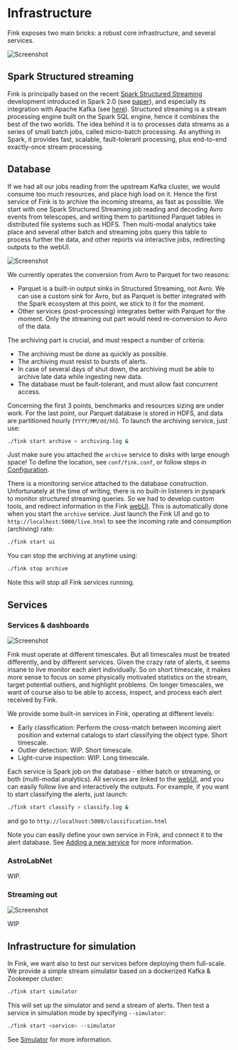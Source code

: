 # Infrastructure

Fink exposes two main bricks: a robust core infrastructure, and several services.

![Screenshot](/platform_wo_logo_hor.png)

## Spark Structured streaming

Fink is principally based on the recent [Spark Structured Streaming](https://spark.apache.org/docs/latest/structured-streaming-programming-guide.html) development introduced in Spark 2.0 (see [paper](https://cs.stanford.edu/~matei/papers/2018/sigmod_structured_streaming.pdf)), and especially its integration with Apache Kafka (see [here](https://spark.apache.org/docs/latest/structured-streaming-kafka-integration.html)). Structured streaming is a stream processing engine built on the Spark SQL engine, hence it combines the best of the two worlds.
The idea behind it is to processes data streams as a series of small batch jobs, called micro-batch processing. As anything in Spark, it provides fast, scalable, fault-tolerant processing, plus end-to-end exactly-once stream processing.

## Database

If we had all our jobs reading from the upstream Kafka cluster, we would consume too much resources, and place high load on it. Hence the first service of Fink is to archive the incoming streams, as fast as possible. We start with one Spark Structured Streaming job reading and decoding Avro events from telescopes, and writing them to partitioned Parquet tables in distributed file systems such as HDFS. Then multi-modal analytics take place and several other batch and streaming jobs query this table to process further the data, and other reports via interactive jobs, redirecting outputs to the webUI.

![Screenshot](/archiving.png)

We currently operates the conversion from Avro to Parquet for two reasons:

- Parquet is a built-in output sinks in Structured Streaming, not Avro. We can use a custom sink for Avro, but as Parquet is better integrated with the Spark ecosystem at this point, we stick to it for the moment.
- Other services (post-processing) integrates better with Parquet for the moment. Only the streaming out part would need re-conversion to Avro of the data.

The archiving part is crucial, and must respect a number of criteria:

- The archiving must be done as quickly as possible.
- The archiving must resist to bursts of alerts.
- In case of several days of shut down, the archiving must be able to archive late data while ingesting new data.
- The database must be fault-tolerant, and must allow fast concurrent access.

Concerning the first 3 points, benchmarks and resources sizing are under work. For the last point, our Parquet database is stored in HDFS, and data are partitioned hourly (`YYYY/MM/dd/hh`). To launch the archiving service, just use:

```bash
./fink start archive > archiving.log &
```

Just make sure you attached the `archive` service to disks with large enough space! To define the location, see `conf/fink.conf`, or follow steps in [Configuration](user-guide/configuration.md).

There is a monitoring service attached to the database construction. Unfortunately at the time of writing, there is no built-in listeners in pyspark to monitor structured streaming queries. So we had to develop custom tools, and redirect information in the Fink [webUI](user-guide/webui.md). This is automatically done when you start the `archive` service. Just launch the Fink UI and go to `http://localhost:5000/live.html` to see the incoming rate and consumption (archiving) rate:

```bash
./fink start ui
```

You can stop the archiving at anytime using:

```bash
./fink stop archive
```

Note this will stop all Fink services running.

## Services

### Services & dashboards

![Screenshot](/monitoring.png)

Fink must operate at different timescales. But all timescales must be treated differently, and by different services. Given the crazy rate of alerts, it seems insane to live monitor each alert individually. So on short timescale, it makes more sense to focus on some physically motivated statistics on the stream, target potential outliers, and highlight problems. On longer timescales, we want of course also to be able to access, inspect, and process each alert received by Fink.

We provide some built-in services in Fink, operating at different levels:

- Early classification: Perform the cross-match between incoming alert position and external catalogs to start classifying the object type. Short timescale.
- Outlier detection: WIP. Short timescale.
- Light-curve inspection: WIP. Long timescale.

Each service is Spark job on the database - either batch or streaming, or both (multi-modal analytics). All services are linked to the [webUI](user-guide/webui.md), and you can easily follow live and interactively the outputs. For example, if you want to start classifying the alerts, just launch:

```bash
./fink start classify > classify.log &
```

and go to `http://localhost:5000/classification.html`


Note you can easily define your own service in Fink, and connect it to the alert database. See [Adding a new service](user_guide/adding-new-service.md) for more information.

### AstroLabNet

WIP.

### Streaming out

![Screenshot](/streaming.png)

WIP

## Infrastructure for simulation

In Fink, we want also to test our services before deploying them full-scale. We provide a simple stream simulator based on a dockerized Kafka & Zookeeper cluster:

```bash
./fink start simulator
```

This will set up the simulator and send a stream of alerts. Then test a service in simulation mode by specifying `--simulator`:

```bash
./fink start <service> --simulator
```

See [Simulator](user_guide/simulator.md) for more information.
